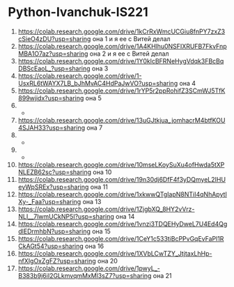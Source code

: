 # Python-Ivanchuk-IS221
1. https://colab.research.google.com/drive/1kCrRxWmcUCGiu8fnPY7zxZ3cSieO4zDU?usp=sharing она 1 и я ее с Витей делал
2. https://colab.research.google.com/drive/1A4KHlhu0NSFIXRUFB7FkvFnpMBA1O7az?usp=sharing она 2 и я ее с Витей делал
3. https://colab.research.google.com/drive/1Y0klcBFRNeHygVdqk3FBcBqDBScEaoL_?usp=sharing она 3
4. https://colab.research.google.com/drive/1-UsxRL6tWAYX7LB_bJhMvAC4HdPaJwVO?usp=sharing она 4
5. https://colab.research.google.com/drive/1rYP5r2ppRohifZ3SCmWJ5TfK899wjidx?usp=sharing она 5
6. -
7. https://colab.research.google.com/drive/13uGJtkjua_jomhacrM4btfKOU4SJAH33?usp=sharing она 7
8. -
9. -
10. https://colab.research.google.com/drive/10mseLKoySuXu4ofHwda5tXPNLEZB62sc?usp=sharing она 10 
11. https://colab.research.google.com/drive/19n30dj6DfF4f3yDQmyeL2IHUeyWpSREx?usp=sharing она 11
13. https://colab.research.google.com/drive/1xkwwQTgIapN8NTiI4qNhApytIXy-_Faa?usp=sharing она 13
14. https://colab.research.google.com/drive/1ZjgbXQ_8HY2vVrz-NLI__7lwmUCkNP5I?usp=sharing она 14
15. https://colab.research.google.com/drive/1vnzi3TDQEHyDweL7U4Ed4QgdlEDrmhbN?usp=sharing она 15
16. https://colab.research.google.com/drive/1CeY1c533tiBcPPvGqEvFaPl1RCkAGt54?usp=sharing она 16
20. https://colab.research.google.com/drive/1XVbLCwTZY_JtjtaxLhHp-nfXIgOxZgFZ?usp=sharing она 20
21. https://colab.research.google.com/drive/1pwyL_-B383b9j6iI2GLkmvqmMxMl3sZ7?usp=sharing она 21
